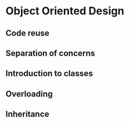 # Object Oriented Design

## Code reuse
## Separation of concerns
## Introduction to classes
## Overloading
## Inheritance

